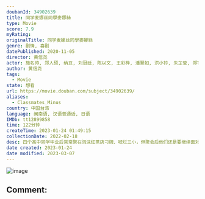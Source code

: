 ```yaml
---
doubanId: 34902639
title: 同学麦娜丝同學麥娜絲
type: Movie
score: 7.9
myRating: 
originalTitle: 同学麦娜丝同學麥娜絲
genre: 剧情, 喜剧
datePublished: 2020-11-05
director: 黄信尧
actor: 施名帅, 郑人硕, 纳豆, 刘冠廷, 陈以文, 王彩桦, 潘慧如, 洪小铃, 朱芷莹, 郑宇彤, 汤志伟, 蓝苇华, 林义雄, 加藤鹰, 陈俊成, 黄信尧, 庄益增, 安乙荞, 金美满, 萧鸿文
author: 黄信尧
tags:
  - Movie
state: 想看
url: https://movie.douban.com/subject/34902639/
aliases:
  - Classmates_Minus
country: 中国台湾
language: 闽南语, 汉语普通话, 日语
IMDb: tt12899858
time: 122分钟
createTime: 2023-01-24 01:49:15
collectionDate: 2022-02-18
desc: 四个高中同学毕业后常常聚在泡沫红茶店刁牌、唬烂三小，但聚会后他们还是要继续面对生活的艰难：电风（郑人硕饰）是保险业务员，领着微薄薪水省吃俭用买了新房，因为女友怀孕将步入婚姻的人生阶段；从事纸扎屋行业又...
date created: 2023-01-24
date modified: 2023-03-07
---
```


![image](p2623673142.jpg)

Comment:
---
